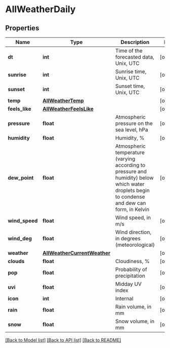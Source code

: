 # AllWeatherDaily

## Properties
Name | Type | Description | Notes
------------ | ------------- | ------------- | -------------
**dt** | **int** | Time of the forecasted data, Unix, UTC | [optional] 
**sunrise** | **int** | Sunrise time, Unix, UTC | [optional] 
**sunset** | **int** | Sunset time, Unix, UTC | [optional] 
**temp** | [**AllWeatherTemp**](AllWeatherTemp.md) |  | [optional] 
**feels_like** | [**AllWeatherFeelsLike**](AllWeatherFeelsLike.md) |  | [optional] 
**pressure** | **float** | Atmospheric pressure on the sea level, hPa | [optional] 
**humidity** | **float** | Humidity, % | [optional] 
**dew_point** | **float** | Atmospheric temperature (varying according to pressure and humidity) below which water droplets begin to condense and dew can form, in Kelvin | [optional] 
**wind_speed** | **float** | Wind speed, in m/s | [optional] 
**wind_deg** | **float** | Wind direction, in degrees (meteorological) | [optional] 
**weather** | [**AllWeatherCurrentWeather**](AllWeatherCurrentWeather.md) |  | [optional] 
**clouds** | **float** | Cloudiness, % | [optional] 
**pop** | **float** | Probability of precipitation | [optional] 
**uvi** | **float** | Midday UV index | [optional] 
**icon** | **int** | Internal | [optional] 
**rain** | **float** | Rain volume, in mm | [optional] 
**snow** | **float** | Snow volume, in mm | [optional] 

[[Back to Model list]](../README.md#documentation-for-models) [[Back to API list]](../README.md#documentation-for-api-endpoints) [[Back to README]](../README.md)

